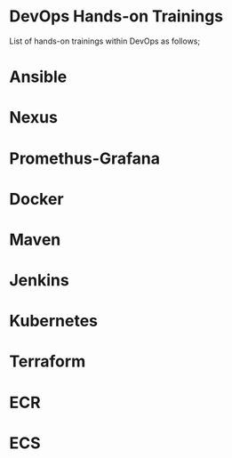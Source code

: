 # DevOps Hands-on Trainings

List of hands-on trainings within DevOps as follows;
# Ansible

# Nexus

# Promethus-Grafana

# Docker

# Maven

# Jenkins

# Kubernetes

# Terraform

# ECR

# ECS
